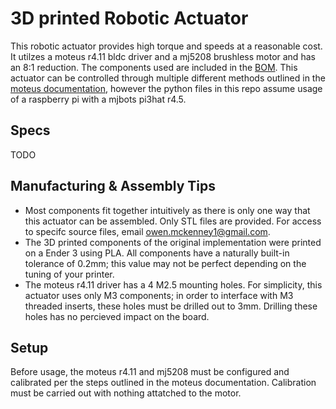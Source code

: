 # 3D printed Robotic Actuator

This robotic actuator provides high torque and speeds at a reasonable cost. It utilzes a moteus r4.11 bldc driver and a mj5208 brushless motor and has an 8:1 reduction. The components used are included in the [BOM](BOM.md). This actuator can be controlled through multiple different methods outlined in the [moteus documentation](https://github.com/mjbots/moteus), however the python files in this repo assume usage of a raspberry pi with a mjbots pi3hat r4.5. 

## Specs

TODO

## Manufacturing & Assembly Tips

- Most components fit together intuitively as there is only one way that this actuator can be assembled. Only STL files are provided. For access to specifc source files, email owen.mckenney1@gmail.com. 
- The 3D printed components of the original implementation were printed on a Ender 3 using PLA. All components have a naturally built-in tolerance of 0.2mm; this value may not be perfect depending on the tuning of your printer. 
- The moteus r4.11 driver has a 4 M2.5 mounting holes. For simplicity, this actuator uses only M3 components; in order to interface with M3 threaded inserts, these holes must be drilled out to 3mm. Drilling these holes has no percieved impact on the board.

## Setup

Before usage, the moteus r4.11 and mj5208 must be configured and calibrated per the steps outlined in the moteus documentation. Calibration must be carried out with nothing attatched to the motor. 


